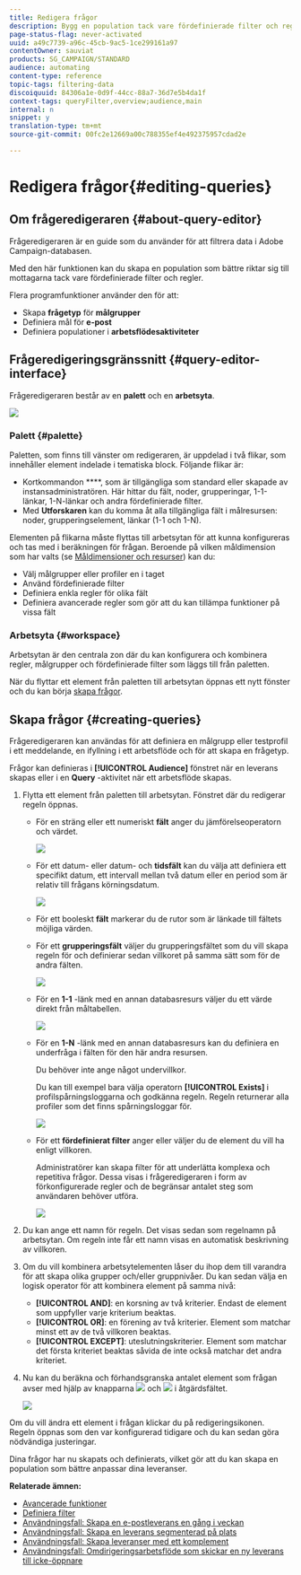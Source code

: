 ```yaml
---
title: Redigera frågor
description: Bygg en population tack vare fördefinierade filter och regler.
page-status-flag: never-activated
uuid: a49c7739-a96c-45cb-9ac5-1ce299161a97
contentOwner: sauviat
products: SG_CAMPAIGN/STANDARD
audience: automating
content-type: reference
topic-tags: filtering-data
discoiquuid: 84306a1e-0d9f-44cc-88a7-36d7e5b4da1f
context-tags: queryFilter,overview;audience,main
internal: n
snippet: y
translation-type: tm+mt
source-git-commit: 00fc2e12669a00c788355ef4e492375957cdad2e

---
```



# Redigera frågor{#editing-queries}

## Om frågeredigeraren {#about-query-editor}

Frågeredigeraren är en guide som du använder för att filtrera data i Adobe Campaign-databasen.

Med den här funktionen kan du skapa en population som bättre riktar sig till mottagarna tack vare fördefinierade filter och regler.

Flera programfunktioner använder den för att:

* Skapa **frågetyp** för **målgrupper**
* Definiera mål för **e-post**
* Definiera populationer i **arbetsflödesaktiviteter**

## Frågeredigeringsgränssnitt {#query-editor-interface}

Frågeredigeraren består av en **palett** och en **arbetsyta**.

![](assets/query_editor_overview.png)

### Palett {#palette}

Paletten, som finns till vänster om redigeraren, är uppdelad i två flikar, som innehåller element indelade i tematiska block. Följande flikar är:

* Kortkommandon ****, som är tillgängliga som standard eller skapade av instansadministratören. Här hittar du fält, noder, grupperingar, 1-1-länkar, 1-N-länkar och andra fördefinierade filter.
* Med **Utforskaren** kan du komma åt alla tillgängliga fält i målresursen: noder, grupperingselement, länkar (1-1 och 1-N).

Elementen på flikarna måste flyttas till arbetsytan för att kunna konfigureras och tas med i beräkningen för frågan. Beroende på vilken måldimension som har valts (se [Måldimensioner och resurser](../../automating/using/query.md#targeting-dimensions-and-resources)) kan du:

* Välj målgrupper eller profiler en i taget
* Använd fördefinierade filter
* Definiera enkla regler för olika fält
* Definiera avancerade regler som gör att du kan tillämpa funktioner på vissa fält

### Arbetsyta {#workspace}

Arbetsytan är den centrala zon där du kan konfigurera och kombinera regler, målgrupper och fördefinierade filter som läggs till från paletten.

När du flyttar ett element från paletten till arbetsytan öppnas ett nytt fönster och du kan börja [skapa frågor](#creating-queries).

## Skapa frågor {#creating-queries}

Frågeredigeraren kan användas för att definiera en målgrupp eller testprofil i ett meddelande, en ifyllning i ett arbetsflöde och för att skapa en frågetyp.

Frågor kan definieras i **[!UICONTROL Audience]** fönstret när en leverans skapas eller i en **Query** -aktivitet när ett arbetsflöde skapas.

1. Flytta ett element från paletten till arbetsytan. Fönstret där du redigerar regeln öppnas.

   * För en sträng eller ett numeriskt **fält** anger du jämförelseoperatorn och värdet.

      ![](assets/query_editor_audience_definition2.png)

   * För ett datum- eller datum- och **tidsfält** kan du välja att definiera ett specifikt datum, ett intervall mellan två datum eller en period som är relativ till frågans körningsdatum.

      ![](assets/query_editor_date_field.png)

   * För ett booleskt **fält** markerar du de rutor som är länkade till fältets möjliga värden.
   * För ett **grupperingsfält** väljer du grupperingsfältet som du vill skapa regeln för och definierar sedan villkoret på samma sätt som för de andra fälten.

      ![](assets/query_editor_audience_definition4.png)

   * För en **1-1** -länk med en annan databasresurs väljer du ett värde direkt från måltabellen.

      ![](assets/query_editor_audience_definition5.png)

   * För en **1-N** -länk med en annan databasresurs kan du definiera en underfråga i fälten för den här andra resursen.

      Du behöver inte ange något undervillkor.

      Du kan till exempel bara välja operatorn **[!UICONTROL Exists]** i profilspårningsloggarna och godkänna regeln. Regeln returnerar alla profiler som det finns spårningsloggar för.

      ![](assets/query_editor_audience_definition6.png)

   * För ett **fördefinierat filter** anger eller väljer du de element du vill ha enligt villkoren.

      Administratörer kan skapa filter för att underlätta komplexa och repetitiva frågor. Dessa visas i frågeredigeraren i form av förkonfigurerade regler och de begränsar antalet steg som användaren behöver utföra.

      ![](assets/query-editor_filter_email-audience_filter.png)

1. Du kan ange ett namn för regeln. Det visas sedan som regelnamn på arbetsytan. Om regeln inte får ett namn visas en automatisk beskrivning av villkoren.
1. Om du vill kombinera arbetsytelementen låser du ihop dem till varandra för att skapa olika grupper och/eller gruppnivåer. Du kan sedan välja en logisk operator för att kombinera element på samma nivå:

   * **[!UICONTROL AND]**: en korsning av två kriterier. Endast de element som uppfyller varje kriterium beaktas.
   * **[!UICONTROL OR]**: en förening av två kriterier. Element som matchar minst ett av de två villkoren beaktas.
   * **[!UICONTROL EXCEPT]**: uteslutningskriterier. Element som matchar det första kriteriet beaktas såvida de inte också matchar det andra kriteriet.

1. Nu kan du beräkna och förhandsgranska antalet element som frågan avser med hjälp av knapparna ![](assets/count.png) och ![](assets/preview.png) i åtgärdsfältet.

   ![](assets/query_editor_combining_rules.png)

Om du vill ändra ett element i frågan klickar du på redigeringsikonen. Regeln öppnas som den var konfigurerad tidigare och du kan sedan göra nödvändiga justeringar.

Dina frågor har nu skapats och definierats, vilket gör att du kan skapa en population som bättre anpassar dina leveranser.

**Relaterade ämnen:**

* [Avancerade funktioner](../../automating/using/advanced-expression-editing.md)
* [Definiera filter](../../developing/using/configuring-filter-definition.md)
* [Användningsfall: Skapa en e-postleverans en gång i veckan](../../automating/using/workflow-weekly-offer.md)
* [Användningsfall: Skapa en leverans segmenterad på plats](../../automating/using/workflow-segmentation-location.md)
* [Användningsfall: Skapa leveranser med ett komplement](../../automating/using/workflow-created-query-with-complement.md)
* [Användningsfall: Omdirigeringsarbetsflöde som skickar en ny leverans till icke-öppnare](../../automating/using/workflow-cross-channel-retargeting.md)
